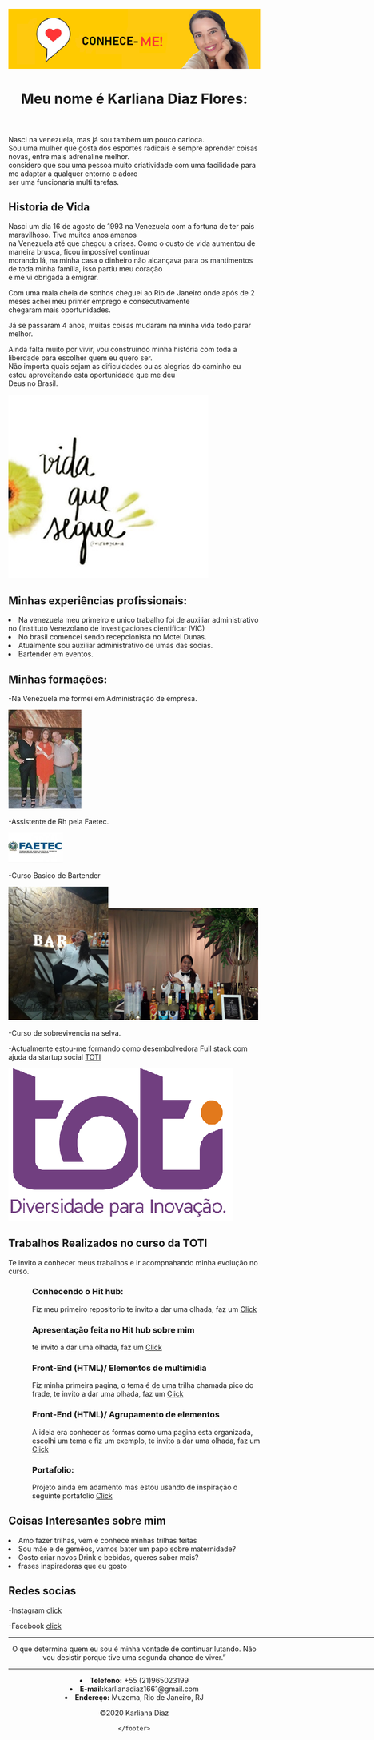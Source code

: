 <!DOCTYPE html>
<html lang="pt-br">
<head>
    <meta charset="UTF-8">
    <title>Portafolio: Karliana Diaz</title>
</head>

<heder><img src="img/conoceme.png">
<header>

   <main><div id="Quem sou?">
        <div>
            <h1>Meu nome é Karliana Diaz Flores:</h1> </header>
           <p> Nasci na venezuela, mas já sou também um pouco carioca. 
            <br>
            Sou uma mulher que gosta dos esportes radicais e sempre aprender coisas novas, entre mais adrenaline melhor.
<br>
            considero que sou uma pessoa muito criatividade com uma facilidade para me adaptar a qualquer entorno e adoro<br>
             ser uma funcionaria multi tarefas. 
            </p> </heder>

  <div id="Historia"></div>
            <h2>Historia de Vida</h2>

   <p>Nasci  um dia 16 de agosto de 1993 na Venezuela com a fortuna de ter pais maravilhoso. Tive muitos anos amenos <br>
                na Venezuela até que chegou a crises. Como o custo de vida aumentou de maneira brusca, ficou impossível continuar<br>
                 morando lá, na minha casa o dinheiro não alcançava para os mantimentos de toda minha família, isso partiu meu coração<br>
                  e me vi obrigada a emigrar.</p>
               <p> Com uma mala cheia de sonhos cheguei ao Rio de Janeiro onde após de 2 meses achei meu primer emprego e consecutivamente<br>
                    chegaram mais oportunidades.</p>
                <p>Já se passaram 4 anos, muitas coisas mudaram na minha vida todo parar melhor. </p>
               <p> Ainda falta muito por vivir,  vou construindo minha história com toda a liberdade para escolher quem eu quero ser.<br>
                 Não importa quais sejam as dificuldades ou as alegrias do caminho eu estou aproveitando esta oportunidade que me deu<br>
                  Deus no Brasil.</p>
                <img src= "img/vida que segue.jpg" widht="300" heigth="250" alt= "vida que segue">




   <div id="Minhas Experiências"></div>
                <div>

   <h2>Minhas experiências profissionais:</h2>
                    <lo>
                    <li>Na venezuela meu primeiro e unico trabalho foi de auxiliar administrativo no (Instituto Venezolano de investigaciones cientificar IVIC)</li>
                     <li>No brasil comencei sendo recepcionista  no Motel Dunas.</li>
                      <li>Atualmente sou auxiliar administrativo de umas das socias.</li>
                      <li>Bartender em eventos.</li>

  </div>

   <div id="educacional">
                <div>
                    <h2>Minhas formações:</h2>     
                  <p> -Na Venezuela me formei em Administração de empresa.</p>
                    <img src="img/fotmacao.jpg" widht="300" heigth="250" alt= "foto da minha formatura">
                            </div>
            </div>
                   <p>-Assistente de Rh pela Faetec.</p>
                   <img src ="img/faetec.jpg" widht= "50" height="60" alt="logo faetec">

  <P>-Curso Basico de Bartender</P>

  <div id="ladoalado"><div class="container"><img src="img/Bartender.jpg"width="200"heigt="150"alt="eu sendo bartender"><img src="img/bartender 2.jpg"width="300"heigt="200"alt="karli bartender"></div>

   <p>-Curso de sobrevivencia na selva.</p>

   <p>-Actualmente estou-me formando como desembolvedora Full stack com ajuda da startup social 
                        <a href="https://toti.site/#quem-somos"> TOTI</a></p>
                        <img src="img/toti.png" widht="10" heigth="20" alt= "logo Toti">
                </div>
            </div></main> 

<aside>
            <div>

 <h2>Trabalhos Realizados no curso da TOTI</h2>

  <p>Te invito a conhecer meus trabalhos e ir acompnahando minha evolução no curso.</p>
<ol>
    <ul> <h3>Conhecendo o Hit hub:</h3> Fiz meu primeiro repositorio te invito a dar uma olhada, faz um <a href="https://github.com/karlianadiaz/Curso_Git-1"> Click</a> </ul>
    <ul><h3> Apresentação feita no Hit hub sobre mim</h3> te invito a dar uma olhada, faz um <a href="https://karlianadiaz.github.io/"> Click</a> </ul>
    <ul><h3>Front-End (HTML)/ Elementos de multimidia </h3>Fiz minha primeira pagina, o tema é de uma trilha chamada pico do frade, te invito a dar uma olhada, faz um <a href="https://karlianadiaz.github.io/Pico-do-frade/"> Click</a> </ul>
    <ul><h3>Front-End (HTML)/ Agrupamento de elementos </h3>A ideia era conhecer as formas como uma pagina esta organizada, escolhi um tema e fiz um exemplo, te invito a dar uma olhada, faz um <a href="https://github.com/karlianadiaz/Exercicio-6-Elementos-de-Agrupamento"> Click</a> </ul>
    <ul><h3>Portafolio:</h3> Projeto ainda em adamento mas estou usando de inspiração o seguinte portafolio <a href="https://prashantsani.com"> Click</a> </ul>

</ol>

</p>
        </div>
</aside>

<article>
<section area-label="coisas sobre mim"></section><h2>Coisas Interesantes sobre mim</h2>
<lu>
    <li>Amo fazer trilhas, vem e conhece minhas trilhas feitas</li>
    <li>Sou mãe e de gemêos, vamos bater um papo sobre maternidade?</li>
    <li>Gosto criar novos Drink e bebidas, queres saber mais?</li>
    <li>frases inspiradoras que eu gosto</li>
</lu>
</setion>
</article>
<nav>

<h2>Redes socias</h2>
<p>
    -Instagram <a href="https://www.instagram.com/karli.diazf/">click</a></p>
   <p>-Facebook <a href="https://www.facebook.com/karli1661">click</a></p>
</nav>

<section>
<hr align="center" width="900">
<CENTER>
   O que determina quem eu sou é minha vontade de continuar lutando. Não vou desistir porque tive uma segunda chance de viver.”
  </CENTER>
   <hr align="center" width="900">
</section>





<center>
 <footer> 
    <lu>
        <li><strong>Telefono:</strong> +55 (21)965023199</li>
        <li><strong>E-mail:</strong>karlianadiaz1661@gmail.com</li>
        <li><strong>Endereço:</strong> Muzema, Rio de Janeiro, RJ</li>

</lu>

  <P> &copy;2020 Karliana Diaz </P>

    </footer>
</center>
</html>


